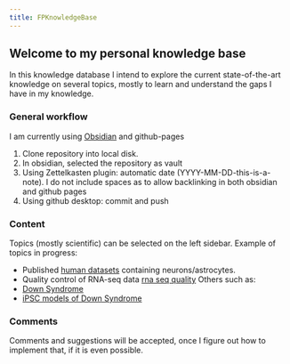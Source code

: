 ```yaml
---
title: FPKnowledgeBase
---
```


## Welcome to my personal knowledge base

In this knowledge database I intend to explore the current state-of-the-art knowledge on several topics, mostly to learn and understand the gaps I have in my knowledge.

### General workflow
I am currently using [Obsidian](https://obsidian.md) and github-pages
1) Clone repository into local disk.
2) In obsidian, selected the repository as vault
3) Using Zettelkasten plugin: automatic date (YYYY-MM-DD-this-is-a-note). I do not include spaces as to allow backlinking in both obsidian and github pages
4) Using github desktop: commit and push

### Content

Topics (mostly scientific) can be selected on the left sidebar.
Example of topics in progress:
- Published [human datasets](/RNA-seq/2021-03-02-Human-datasets.md) containing neurons/astrocytes.
- Quality control of RNA-seq data [rna seq quality](/RNA-seq/2021-03-04-RNA-seq-quality-control.md)
Others such as:
- [Down Syndrome](/Disease/2021-03-02-Down-Syndrome.md)
- [iPSC models of Down Syndrome](/Disease/2021-03-02-DS-models.md)



### Comments

Comments and suggestions will be accepted, once I figure out how to implement that, if it is even possible.


